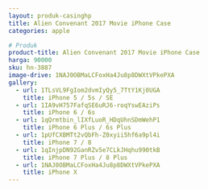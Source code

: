```yaml
---
layout: produk-casinghp
title: Alien Convenant 2017 Movie iPhone Case
categories: apple

# Produk
product-title: Alien Convenant 2017 Movie iPhone Case
harga: 90000
sku: hn-3887
image-drive: 1NAJ0OBMaLCFoxHa4Ju8p8DWXtVPkePXA
gallery:
  - url: 1TLsVL9FgIom2dvmIyQy5_7TtY1Kj0UGA
    title: iPhone 5 / 5s / SE
  - url: 1IA9vH757FafqSE6uRJ6-roqYswEAziPs
    title: iPhone 6 / 6s
  - url: 1qQrmtbin_lIXfLuoR_HDqUhnSDmWehP1
    title: iPhone 6 Plus / 6s Plus
  - url: 1pUfCXBMTt2vQbFh-Z0xyii5hf6a9pl4i
    title: iPhone 7 / 8
  - url: 1qInjpDN92GanRZv5e7CLkJHqhu990tkB
    title: iPhone 7 Plus / 8 Plus
  - url: 1NAJ0OBMaLCFoxHa4Ju8p8DWXtVPkePXA
    title: iPhone X
---
```


